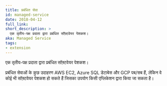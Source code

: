 ```yaml
---
title: प्रबंधित सेवा
id: managed-service
date: 2018-04-12
full_link: 
short_description: >
  एक तृतीय-पक्ष प्रदाता द्वारा प्रबंधित सॉफ़्टवेयर पेशकश।
aka: Managed Service
tags:
- extension
---
```

 एक तृतीय-पक्ष प्रदाता द्वारा प्रबंधित सॉफ़्टवेयर पेशकश।

<!--more--> 

प्रबंधित सेवाओं के कुछ उदाहरण AWS EC2, Azure SQL डेटाबेस और GCP पब/सब हैं, लेकिन वे कोई भी सॉफ़्टवेयर पेशकश हो सकते हैं जिसका उपयोग किसी एप्लिकेशन द्वारा किया जा सकता है।